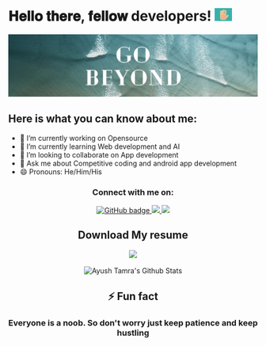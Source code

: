 <h1> 𝐇𝐞𝐥𝐥𝐨 𝐭𝐡𝐞𝐫𝐞, 𝐟𝐞𝐥𝐥𝐨𝐰 developers! <img src="images and gif/hi1.gif" width="35px"></h2>

![]( GoBeyond.png )

## Here is what you can know about me:

* 🔭 I’m currently working on Opensource
* 🌱 I’m currently learning Web development and AI
* 👯 I’m looking to collaborate on App development
* 💬 Ask me about Competitive coding and android app development
* 😄 Pronouns: He/Him/His
<h3 align="center">Connect with me on:</h3>
<p align="center">
  <a href="https://github.com/ayushtamra">
    <img src="https://img.shields.io/badge/GitHub-100000?style=for-the-badge&logo=github&logoColor=white" alt="GitHub badge" />
  </a>
  <a href="http://twitter.com/ayush_tamra">
    <img src="https://img.shields.io/badge/Twitter-1DA1F2?style=for-the-badge&logo=twitter&logoColor=white" />
  </a>
  <a href="https://www.linkedin.com/in/ayush-tamra-1058531b2/">
    <img src="https://img.shields.io/badge/LinkedIn-0077B5?style=for-the-badge&logo=linkedin&logoColor=white" />
  </a>
</p>
    
<h2 align="center">Download My resume</h2>
<p align="center">
    <a href="Ayush Tamra Resume.pdf" download>
        <img src="https://img.shields.io/badge/Ayush's-Resume-brightgreen"/>
    </a>
</p>
<p align="center">
    <img src="https://github-readme-stats.vercel.app/api?username=ayushtamra&include_all_commits=true&count_private=true&show_icons=true&line_height=20&title_color=7A7ADB&icon_color=2234AE&text_color=D3D3D3&bg_color=0,000000,130F40" alt="Ayush Tamra's Github Stats">
</p>

<h2 align="center"> ⚡ Fun fact </h2>
    
<h3 align="center"> Everyone is a noob. So don't worry just keep patience and keep hustling</h3>